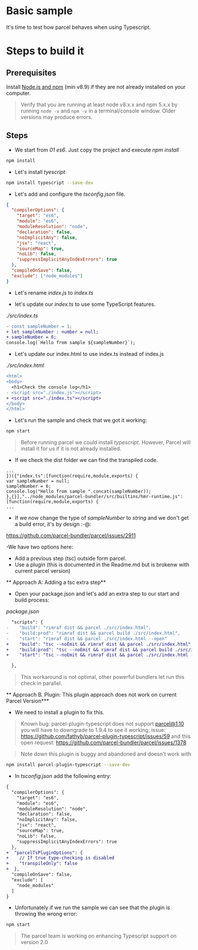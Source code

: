 # Basic sample

It's time to test how parcel behaves when using Typescript.

# Steps to build it

## Prerequisites

Install [Node.js and npm](https://nodejs.org/en/) (min v8.9) if they are not already installed on your computer.

> Verify that you are running at least node v8.x.x and npm 5.x.x by running `node -v` and `npm -v` in a terminal/console window. Older versions may produce errors.

## Steps

- We start from _01 es6_. Just copy the project and execute _npm install_

```bash
npm install
```

- Let's install _tyescript_

```bash
npm install typescript --save-dev
```

- Let's add and configure the _tsconfig.json_ file.

```json
{
  "compilerOptions": {
    "target": "es6",
    "module": "es6",
    "moduleResolution": "node",
    "declaration": false,
    "noImplicitAny": false,
    "jsx": "react",
    "sourceMap": true,
    "noLib": false,
    "suppressImplicitAnyIndexErrors": true
  },
  "compileOnSave": false,
  "exclude": ["node_modules"]
}
```

- Let's rename _index.js_ to _index.ts_

- let's update our _index.ts_ to use some TypeScript features.

_./src/index.ts_

```diff
- const sampleNumber = 1;
+ let sampleNumber : number = null;
+ sampleNumber = 6;
console.log(`Hello from sample ${sampleNumber}`);
```

- Let's update our index.html to use index.ts instead of index.js

_./src/index.html_

```diff
<html>
<body>
  <h1>Check the console log</h1>
- <script src="./index.js"></script>
+ <script src="./index.ts"></script>
</body>
</html>
```

- Let's run the sample and check that we got it working:

```bash
npm start
```

> Before running parcel we could install _typescript_. However, Parcel will install it for us if it is not already installed.

- If we check the dist folder we can find the transpiled code.

```
...
})({"index.ts":[function(require,module,exports) {
var sampleNumber = null;
sampleNumber = 6;
console.log("Hello from sample ".concat(sampleNumber));
},{}],"../node_modules/parcel-bundler/src/builtins/hmr-runtime.js":[function(require,module,exports) {
...
```

- If we now change the type of _sampleNumber_ to _string_
  and we don't get a build error, it's by design :-@:

https://github.com/parcel-bundler/parcel/issues/2911

-We have two options here:

- Add a previous step (tsc) outside form parcel.
- Use a plugin (this is documented in the Readme.md but is brokenw with current parcel version)

** Approach A: Adding a tsc extra step**

- Open your package.json and let's add an extra step to our start and build process:

_package.json_

```diff
  "scripts": {
-    "build": "rimraf dist && parcel ./src/index.html",
-    "build:prod": "rimraf dist && parcel build ./src/index.html",
-    "start": "rimraf dist && parcel ./src/index.html --open"
+    "build": "tsc --noEmit && rimraf dist && parcel ./src/index.html",
+    "build:prod": "tsc --noEmit && rimraf dist && parcel build ./src/index.html",
+    "start": "tsc --noEmit && rimraf dist && parcel ./src/index.html --open"

  },
```

> This workaround is not optimal, other powerful bundlers let run this check in parallel.

** Approach B. Plugin: This plugin approach does not work on current Parcel Version\***

- We need to install a plugin to fix this.

> Known bug: parcel-plugin-typescript does not support parcel@1.10 you will have to downgrade to
> 1.9.4 to see it working, issue: https://github.com/fathyb/parcel-plugin-typescript/issues/59 and this open request: https://github.com/parcel-bundler/parcel/issues/1378

> Note down this plugin is buggy and abandoned and doesn't work with

```bash
npm install parcel-plugin-typescript --save-dev
```

- In _tsconfig.json_ add the following entry:

```diff
{
  "compilerOptions": {
    "target": "es6",
    "module": "es6",
    "moduleResolution": "node",
    "declaration": false,
    "noImplicitAny": false,
    "jsx": "react",
    "sourceMap": true,
    "noLib": false,
    "suppressImplicitAnyIndexErrors": true
  },
+  "parcelTsPluginOptions": {
+    // If true type-checking is disabled
+    "transpileOnly": false
+  },
  "compileOnSave": false,
  "exclude": [
    "node_modules"
  ]
}
```

- Unfortunately if we run the sample we can see that the plugin
  is throwing the wrong error:

```bash
npm start
```

> The parcel team is working on enhancing Typescript support on version 2.0
